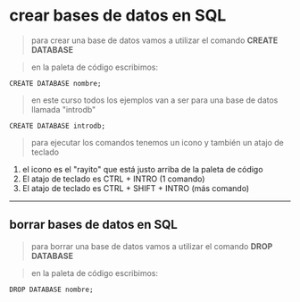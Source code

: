 # crear bases de datos en SQL

> para crear una base de datos vamos a utilizar el comando **CREATE DATABASE**

> en la paleta de código escribimos:

    CREATE DATABASE nombre;  

> en este curso todos los ejemplos van a ser para una base de datos llamada "introdb"

    CREATE DATABASE introdb;

> para ejecutar los comandos tenemos un icono y también un atajo de teclado
1. el icono es el "rayito" que está justo arriba de la paleta de código
2. El atajo de teclado es CTRL + INTRO (1 comando)
3. El atajo de teclado es CTRL + SHIFT + INTRO (más comando)

------
## borrar bases de datos en SQL

> para borrar una base de datos vamos a utilizar el comando **DROP DATABASE**

> en la paleta de código escribimos:

    DROP DATABASE nombre;  